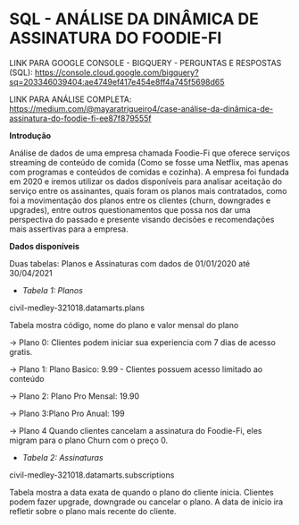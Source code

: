 # SQL - ANÁLISE DA DINÂMICA DE ASSINATURA DO FOODIE-FI

LINK PARA GOOGLE CONSOLE - BIGQUERY - PERGUNTAS E RESPOSTAS (SQL):
https://console.cloud.google.com/bigquery?sq=203346039404:ae4749ef417e454e8ff4a745f5698d65

LINK PARA ANÁLISE COMPLETA: 
https://medium.com/@mayaratrigueiro4/case-análise-da-dinâmica-de-assinatura-do-foodie-fi-ee87f879555f

**Introdução**

Análise de dados de uma empresa chamada Foodie-Fi que oferece serviços streaming de conteúdo de comida (Como se fosse uma Netflix, mas apenas com programas e conteúdos de comidas e cozinha). 
A empresa foi fundada em 2020 e iremos utilizar os dados disponíveis para analisar aceitação do serviço entre os assinantes, quais foram os planos mais contratados, como foi a movimentação dos planos entre os clientes (churn, downgrades e upgrades), entre outros questionamentos que possa nos dar uma perspectiva do passado e presente visando decisões e recomendações mais assertivas para a empresa.

**Dados disponíveis**

Duas tabelas: Planos e Assinaturas com dados de 01/01/2020 até 30/04/2021

* *Tabela 1: Planos* 

civil-medley-321018.datamarts.plans

Tabela mostra código, nome do plano e valor mensal do plano 

-> Plano 0: Clientes podem iniciar sua experiencia com 7 dias de acesso gratis.

-> Plano 1: Plano Basico: 9.99 - Clientes possuem acesso limitado ao conteúdo

-> Plano 2: Plano Pro Mensal: 19.90

-> Plano 3:Plano Pro Anual: 199

-> Plano 4 Quando clientes cancelam a assinatura do Foodie-Fi, eles migram para o plano Churn com o preço 0.

* *Tabela 2: Assinaturas*

civil-medley-321018.datamarts.subscriptions

Tabela mostra a data exata de quando o plano do cliente inicia. Clientes podem fazer upgrade, downgrade ou cancelar o plano. A data de inicio ira refletir sobre o plano mais recente do cliente. 

